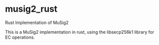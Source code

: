 # musig2_rust
Rust Implementation of MuSig2


This is a MuSig2 implementation in rust, using the libsecp256k1 library for EC operations.
